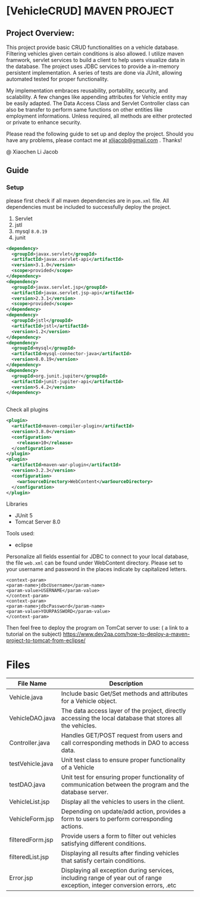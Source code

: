 
# [VehicleCRUD]  MAVEN PROJECT
## Project Overview:
This project provide basic CRUD functionalities on a vehicle database. Filtering vehicles given certain conditions is also allowed. I utilize maven framwork, servlet services to build a client to help users visualize data in the database. The project uses JDBC services to provide a in-memory persistent implementation. A series of tests are done via JUnit, allowing automated tested for proper functionality.

My implementation embraces reusability, portability, security, and scalability. A few changes like appending attributes for Vehicle entity may be easily adapted. The Data Access Class and Servlet Controller class can also be transfer to perform same functions on other entities like employment informations. Unless required, all methods are either protected or private to enhance security.

 Please read the following guide to set up and deploy the project. Should you have any problems, please contact me at xlijacob@gmail.com . Thanks!
 
@ Xiaochen Li Jacob 

## Guide
### Setup
please first check if all maven dependencies  are in `pom.xml` file. All dependencies must be included to successfully deploy the project.
1. Servlet
2. jstl
3. mysql `8.0.19`
4. junit
```xml
<dependency>
  <groupId>javax.servlet</groupId>
  <artifactId>javax.servlet-api</artifactId>
  <version>3.1.0</version>
  <scope>provided</scope>
</dependency>
<dependency>
  <groupId>javax.servlet.jsp</groupId>
  <artifactId>javax.servlet.jsp-api</artifactId>
  <version>2.3.1</version>
  <scope>provided</scope>
</dependency>
<dependency>
  <groupId>jstl</groupId>
  <artifactId>jstl</artifactId>
  <version>1.2</version>
</dependency>
<dependency>
  <groupId>mysql</groupId>
  <artifactId>mysql-connector-java</artifactId>
  <version>8.0.19</version>
</dependency>
<dependency>
  <groupId>org.junit.jupiter</groupId>
  <artifactId>junit-jupiter-api</artifactId>
  <version>5.4.2</version>
</dependency>
 
```
Check all plugins
```xml
<plugin>
  <artifactId>maven-compiler-plugin</artifactId>
  <version>3.8.0</version>
  <configuration>
    <release>10</release>
  </configuration>
</plugin>
<plugin>
  <artifactId>maven-war-plugin</artifactId>
  <version>3.2.3</version>
  <configuration>
    <warSourceDirectory>WebContent</warSourceDirectory>
  </configuration>
</plugin>
```
Libraries
* JUnit 5
* Tomcat Server 8.0

Tools used:
* eclipse

Personalize all fields essential for JDBC to connect to your local database, the file `web.xml` can be found under WebContent directory. Please set to your username and password in the places indicate by capitalized letters.

```
<context-param>
<param-name>jdbcUsername</param-name>
<param-value>USERNAME</param-value>
</context-param>
<context-param>
<param-name>jdbcPassword</param-name>
<param-value>YOURPASSWORD</param-value>
</context-param>
```


Then feel free to deploy the program on TomCat server to use: ( a link to a tutorial on the subject)
https://www.dev2qa.com/how-to-deploy-a-maven-project-to-tomcat-from-eclipse/


# Files

|      File Name          | 	Description                  
|----------------|-------------------------------
|Vehicle.java |Include basic Get/Set methods and attributes for a Vehicle object.              
|VehicleDAO.java         |The data access layer of the project, directly accessing the local database that stores all the vehicles.      
|Controller.java         |Handles GET/POST request from users and call corresponding methods in DAO to access data.
|testVehicle.java | Unit test class to ensure proper functionality of a Vehicle
|testDAO.java | Unit test for ensuring proper functionality of communication between the program and the database server.
|VehicleList.jsp | Display all the vehicles to users in the client. 
|VehicleForm.jsp | Depending on update/add action, provides a form to users to perform corresponding actions.
|filteredForm.jsp | Provide users a form to filter out vehicles satisfying different conditions.
|filteredList.jsp | Displaying all results after finding vehicles that satisfy certain conditions.
|Error.jsp | Displaying all exception during services, including range of year out of range exception, integer conversion errors, .etc



